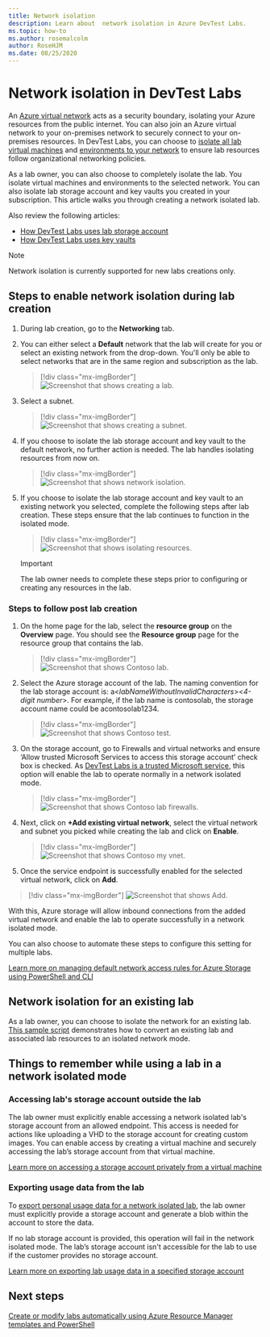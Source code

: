 ```yaml
---
title: Network isolation
description: Learn about  network isolation in Azure DevTest Labs.
ms.topic: how-to
ms.author: rosemalcolm
author: RoseHJM
ms.date: 08/25/2020
---
```


# Network isolation in DevTest Labs

An [Azure virtual network](../virtual-network/virtual-networks-overview.md) acts as a security boundary, isolating your Azure resources from the public internet. You can also join an Azure virtual network to your on-premises network to securely connect to your on-premises resources. In DevTest Labs, you can choose to [isolate all lab virtual machines](devtest-lab-configure-vnet.md) and [environments to your network](connect-environment-lab-virtual-network.md) to ensure lab resources follow organizational networking policies. 

As a lab owner, you can also choose to completely isolate the lab. You isolate virtual machines and environments to the selected network. You can also isolate lab storage account and key vaults you created in your subscription. This article walks you through creating a network isolated lab. 

Also review the following articles:

- [How DevTest Labs uses lab storage account](encrypt-storage.md)
- [How DevTest Labs uses key vaults](devtest-lab-store-secrets-in-key-vault.md)
 
> [!NOTE]
> Network isolation is currently supported for new labs creations only.

## Steps to enable network isolation during lab creation

1. During lab creation, go to the **Networking** tab.
1. You can either select a **Default** network that the lab will create for you or select an existing network from the drop-down. You'll only be able to select networks that are in the same region and subscription as the lab. 

    > [!div class="mx-imgBorder"]
    > ![Screenshot that shows creating a lab.](./media/network-isolation/create-lab.png)
1. Select a subnet.

    > [!div class="mx-imgBorder"]
    > ![Screenshot that shows creating a subnet.](./media/network-isolation/create-lab-subnet.png)
1. If you choose to isolate the lab storage account and key vault to the default network, no further action is needed. The lab handles isolating resources from now on.
 
    > [!div class="mx-imgBorder"]
    > ![Screenshot that shows network isolation.](./media/network-isolation/isolate-lab-resources.png)
1. If you choose to isolate the lab storage account and key vault to an existing network you selected, complete the following steps after lab creation. These steps ensure that the lab continues to function in the isolated mode. 
 
    > [!div class="mx-imgBorder"]
    > ![Screenshot that shows isolating resources.](./media/network-isolation/isolate-my-vnet.png)

    > [!IMPORTANT]
    > The lab owner needs to complete these steps prior to configuring or creating any resources in the lab.

### Steps to follow post lab creation

1. On the home page for the lab, select the **resource group** on the **Overview** page. You should see the **Resource group** page for the resource group that contains the lab. 
 
   > [!div class="mx-imgBorder"]
   > ![Screenshot that shows Contoso lab.](./media/network-isolation/contoso-lab.png)
1. Select the Azure storage account of the lab. The naming convention for the lab storage account is: a\<*labNameWithoutInvalidCharacters*>\<*4-digit number*>. For example, if the lab name is contosolab, the storage account name could be acontosolab1234.
 
   > [!div class="mx-imgBorder"]
   > ![Screenshot that shows Contoso test.](./media/network-isolation/contoso-test.png)
1. On the storage account, go to Firewalls and virtual networks and ensure ‘Allow trusted Microsoft Services to access this storage account’ check box is checked. As [DevTest Labs is a trusted Microsoft service](../storage/common/storage-network-security.md#trusted-microsoft-services), this option will enable the lab to operate normally in a network isolated mode. 

   > [!div class="mx-imgBorder"]
   > ![Screenshot that shows Contoso lab firewalls.](./media/network-isolation/contoso-lab-firewalls-vnets.png)
1. Next, click on **+Add existing virtual network**, select the virtual network and subnet you picked while creating the lab and click on **Enable**. 

   > [!div class="mx-imgBorder"]
   > ![Screenshot that shows Contoso my vnet.](./media/network-isolation/contoso-lab-my-vnet.png)
5.	Once the service endpoint is successfully enabled for the selected virtual network, click on **Add**. 

   > [!div class="mx-imgBorder"]
   > ![Screenshot that shows Add.](./media/network-isolation/contoso-firewall-add.png)
 
With this, Azure storage will allow inbound connections from the added virtual network and enable the lab to operate successfully in a network isolated mode. 

You can also choose to automate these steps to configure this setting for multiple labs. 

[Learn more on managing default network access rules for Azure Storage using PowerShell and CLI](../storage/common/storage-network-security.md?toc=%2fazure%2fvirtual-network%2ftoc.json#powershell)

## Network isolation for an existing lab

As a lab owner, you can choose to isolate the network for an existing lab. [This sample script](https://github.com/Azure/azure-devtestlab/blob/master/Tools/ConvertDtlLabToIsolatedNetwork/Convert-DtlLabToIsolatedNetwork.ps1) demonstrates how to convert an existing lab and associated lab resources to an isolated network mode. 

## Things to remember while using a lab in a network isolated mode

### Accessing lab's storage account outside the lab 

The lab owner must explicitly enable accessing a network isolated lab's storage account from an allowed endpoint. This access is needed for actions like uploading a VHD to the storage account for creating custom images. You can enable access by creating a virtual machine and securely accessing the lab’s storage account from that virtual machine. 

[Learn more on accessing a storage account privately from a virtual machine](../private-link/tutorial-private-endpoint-storage-portal.md)

### Exporting usage data from the lab 

To [export personal usage data for a network isolated lab](personal-data-delete-export.md), the lab owner must explicitly provide a storage account and generate a blob within the account to store the data. 

If no lab storage account is provided, this operation will fail in the network isolated mode. The lab’s storage account isn't accessible for the lab to use if the customer provides no storage account. 

[Learn more on exporting lab usage data in a specified storage account](personal-data-delete-export.md#azure-powershell)

## Next steps

[Create or modify labs automatically using Azure Resource Manager templates and PowerShell](devtest-lab-use-arm-and-powershell-for-lab-resources.md)
